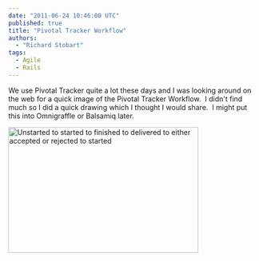 ```yaml
---
date: "2011-06-24 10:46:00 UTC"
published: true
title: "Pivotal Tracker Workflow"
authors:
  - "Richard Stobart"
tags:
  - Agile
  - Rails
---
```


<p>We use Pivotal Tracker quite a lot these days and I was looking around on the web for a quick image of the Pivotal Tracker Workflow.&nbsp; I didn&#39;t find much so I did a quick drawing which I thought I would share.&nbsp; I might put this into Omnigraffle or Balsamiq later.</p>
<p><img alt="Unstarted to started to finished to delivered to either accepted or rejected to started" src="https://s3-eu-west-1.amazonaws.com/unboxed-web-images/a76f292b6c575925af3d11c32f0b2f64.jpg" style="width: 380px; height: 252px;" /></p>

